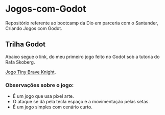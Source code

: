 # Jogos-com-Godot
Repositório referente ao bootcamp da Dio em parceria com o Santander, Criando Jogos com Godot.

## Trilha Godot
Abaixo segue o link, do meu primeiro jogo feito no Godot sob a tutoria do Rafa Skoberg.

[Jogo Tiny Brave Knight](https://renatocosta76.itch.io/tiny-brave-knight).

### Observações sobre o jogo:
- É um jogo que usa pixel arte.
- O ataque se dá pela tecla espaço e a movimentação pelas setas.
- É um jogo simples com cenário curto.
